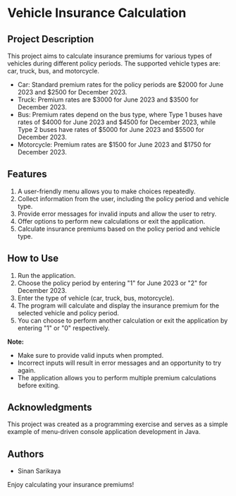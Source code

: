 # Vehicle Insurance Calculation

## Project Description

This project aims to calculate insurance premiums for various types of vehicles during different policy periods. The supported vehicle types are: car, truck, bus, and motorcycle.

- Car: Standard premium rates for the policy periods are $2000 for June 2023 and $2500 for December 2023.
- Truck: Premium rates are $3000 for June 2023 and $3500 for December 2023.
- Bus: Premium rates depend on the bus type, where Type 1 buses have rates of $4000 for June 2023 and $4500 for December 2023, while Type 2 buses have rates of $5000 for June 2023 and $5500 for December 2023.
- Motorcycle: Premium rates are $1500 for June 2023 and $1750 for December 2023.

## Features

1. A user-friendly menu allows you to make choices repeatedly.
2. Collect information from the user, including the policy period and vehicle type.
3. Provide error messages for invalid inputs and allow the user to retry.
4. Offer options to perform new calculations or exit the application.
5. Calculate insurance premiums based on the policy period and vehicle type.

## How to Use

1. Run the application.
2. Choose the policy period by entering "1" for June 2023 or "2" for December 2023.
3. Enter the type of vehicle (car, truck, bus, motorcycle).
4. The program will calculate and display the insurance premium for the selected vehicle and policy period.
5. You can choose to perform another calculation or exit the application by entering "1" or "0" respectively.

**Note:**

- Make sure to provide valid inputs when prompted.
- Incorrect inputs will result in error messages and an opportunity to try again.
- The application allows you to perform multiple premium calculations before exiting.

## Acknowledgments

This project was created as a programming exercise and serves as a simple example of menu-driven console application development in Java.

## Authors

- Sinan Sarikaya

Enjoy calculating your insurance premiums!
